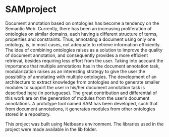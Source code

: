 # SAMproject
Document annotation based on ontologies has become a tendency on the Semantic Web. Currently, there has been an increasing proliferation of ontologies on similar domains, each having a different structure of terms, properties and constraints. Thus, annotating a document using only one ontology, is, in most cases, not adequate to retrieve information efficiently. The idea of combining ontologies raises as a solution to improve the quality of document annotation, and consequently provides a more efficient retrieval, besides requiring less effort from the user. Taking into account the importance that multiple annotations has in the document annotation task, modularization raises as an interesting strategy to give the user the possibility of annotating with multiple ontologies.
The development of an architecture to extract knowledge from ontologies and to generate smaller modules to support the user in his/her document annotation task is described <a href="http://www.comp.ime.eb.br/images/repositorio-dissertacoes/2012-Priscilla_Gomes.pdf">here</a> (in portuguese). The great contribution and differential of this work are on the generation of modules from the user’s document annotations. A prototype tool named SAM has been developed, such that from document annotations, it generates modules from other ontologies stored in a repository.

This project was built using Netbeans environment. 
The libraries used in the project were made available in the lib folder.
